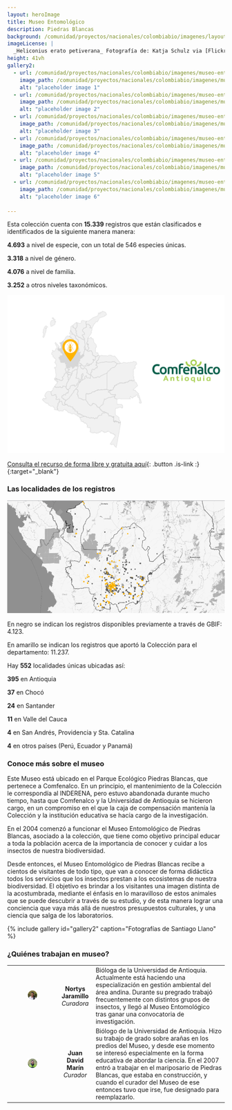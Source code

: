 ```yaml
---
layout: heroImage
title: Museo Entomológico
description: Piedras Blancas
background: /comunidad/proyectos/nacionales/colombiabio/imagenes/layout-colecciones.jpg
imageLicense: |
  _Heliconius erato petiverana_ Fotografía de: Katja Schulz via [Flickr](https://flic.kr/p/bmS9bM)
height: 41vh
gallery2:
  - url: /comunidad/proyectos/nacionales/colombiabio/imagenes/museo-entomologico-piedras-blancas/m-p-b-039-1024x682.jpg
    image_path: /comunidad/proyectos/nacionales/colombiabio/imagenes/museo-entomologico-piedras-blancas/m-p-b-039-280x280.jpg
    alt: "placeholder image 1"
  - url: /comunidad/proyectos/nacionales/colombiabio/imagenes/museo-entomologico-piedras-blancas/m-p-b-037-1024x682.jpg
    image_path: /comunidad/proyectos/nacionales/colombiabio/imagenes/museo-entomologico-piedras-blancas/m-p-b-037-280x280.jpg
    alt: "placeholder image 2"
  - url: /comunidad/proyectos/nacionales/colombiabio/imagenes/museo-entomologico-piedras-blancas/m-p-b-028-1024x682.jpg
    image_path: /comunidad/proyectos/nacionales/colombiabio/imagenes/museo-entomologico-piedras-blancas/m-p-b-028-280x280.jpg
    alt: "placeholder image 3"
  - url: /comunidad/proyectos/nacionales/colombiabio/imagenes/museo-entomologico-piedras-blancas/m-p-b-029-1024x682.jpg
    image_path: /comunidad/proyectos/nacionales/colombiabio/imagenes/museo-entomologico-piedras-blancas/m-p-b-029-280x280.jpg
    alt: "placeholder image 4"
  - url: /comunidad/proyectos/nacionales/colombiabio/imagenes/museo-entomologico-piedras-blancas/m-p-b-031-1024x682.jpg
    image_path: /comunidad/proyectos/nacionales/colombiabio/imagenes/museo-entomologico-piedras-blancas/m-p-b-031-280x280.jpg
    alt: "placeholder image 5"
  - url: /comunidad/proyectos/nacionales/colombiabio/imagenes/museo-entomologico-piedras-blancas/m-p-b-035-1024x682.jpg
    image_path: /comunidad/proyectos/nacionales/colombiabio/imagenes/museo-entomologico-piedras-blancas/m-p-b-035-280x280.jpg
    alt: "placeholder image 6"

---
```


Esta colección cuenta con <span class="tag is-warning is-light"><b>15.339</b></span> registros que están clasificados e identificados de la siguiente manera manera:


<span class="tag is-warning is-light"><b>4.693</b></span> a nivel de especie, con un total de 546 especies únicas.     


<span class="tag is-warning is-light"><b>3.318</b></span> a nivel de género.


<span class="tag is-warning is-light"><b>4.076</b></span> a nivel de familia.


<span class="tag is-warning is-light"><b>3.252</b></span> a otros niveles taxonómicos.

<img src="/comunidad/proyectos/nacionales/colombiabio/imagenes/museo-entomologico-piedras-blancas/map-m-p-b.png" width=770>

[Consulta el recurso de forma libre y gratuita aquí](http://ipt.biodiversidad.co/sib/resource?r=mepb){: .button .is-link :}{:target="_blank"}

### Las localidades de los registros

<img src="/comunidad/proyectos/nacionales/colombiabio/imagenes/museo-entomologico-piedras-blancas/mapa-ent-mepb.png" width=770>

<p class="is-size-7 has-text-grey has-text-centered">En negro se indican los registros  disponibles previamente a través de GBIF: 4.123.</p>
<p class="is-size-7 has-text-grey has-text-centered">En amarillo se indican los registros que aportó la Colección para el departamento: 11.237.</p>

Hay <span class="tag is-warning is-light"><b>552</b></span> localidades únicas ubicadas así:

<span class="tag is-warning is-light"><b>395</b></span> en Antioquia

<span class="tag is-warning is-light"><b>37</b></span> en Chocó

<span class="tag is-warning is-light"><b>24</b></span> en Santander

<span class="tag is-warning is-light"><b>11</b></span> en Valle del Cauca

<span class="tag is-warning is-light"><b>4</b></span> en San Andrés, Providencia y Sta. Catalina

<span class="tag is-warning is-light"><b>4</b></span> en otros países (Perú, Ecuador y Panamá)



### Conoce más sobre el museo

Este Museo está ubicado en el Parque Ecológico Piedras Blancas, que pertenece a Comfenalco. En un principio, el mantenimiento de la Colección le correspondía al INDERENA, pero estuvo abandonada durante mucho tiempo, hasta que Comfenalco y la Universidad de Antioquia se hicieron cargo, en un compromiso en el que la caja de compensación mantenía la Colección y la institución educativa se hacía cargo de la investigación.

En el 2004 comenzó a funcionar el Museo Entomológico de Piedras Blancas, asociado a la colección, que tiene como objetivo principal educar a toda la población acerca de la importancia de conocer y cuidar a los insectos de nuestra biodiversidad.

Desde entonces, el Museo Entomológico de Piedras Blancas recibe a cientos de visitantes de todo tipo, que van a conocer de forma didáctica todos los servicios que los insectos prestan a los ecosistemas de nuestra biodiversidad. El objetivo es brindar a los visitantes una imagen distinta de la acostumbrada, mediante el énfasis en lo maravilloso de estos animales que se puede descubrir a través de su estudio, y de esta manera lograr una conciencia que vaya más allá de nuestros presupuestos culturales, y una ciencia que salga de los laboratorios.

{% include gallery id="gallery2" caption="Fotografías de Santiago Llano" %}


### ¿Quiénes trabajan en museo?

| | |  |
| :-------------: |:-------------:| :-----|
|<figure class="image is-128x128"><img class="is-rounded" src="/comunidad/proyectos/nacionales/colombiabio/imagenes/museo-entomologico-piedras-blancas/p-m-p-b.png"></figure> | <b>Nortys Jaramillo</b> <br> <i>Curadora</i> | Bióloga de la Universidad de Antioquia. Actualmente está haciendo una especialización en gestión ambiental del área andina. Durante su pregrado trabajó frecuentemente con distintos grupos de insectos, y llegó al Museo Entomológico tras ganar una convocatoria de investigación.|
|<figure class="image is-128x128"><img class="is-rounded" src="/comunidad/proyectos/nacionales/colombiabio/imagenes/museo-entomologico-piedras-blancas/p2-m-p-b.png"></figure> | <b>Juan David Marín</b> <br> <i>Curador</i> | Biólogo de la Universidad de Antioquia. Hizo su trabajo de grado sobre arañas en los predios del Museo, y desde ese momento se interesó especialmente en la forma educativa de abordar la ciencia. En el 2007 entró a trabajar en el mariposario de Piedras Blancas, que estaba en construcción, y cuando el curador del Museo de ese entonces tuvo que irse, fue designado para reemplazarlo.|
